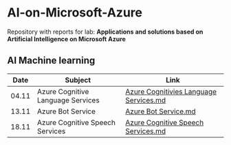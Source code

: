 # AI-on-Microsoft-Azure

Repository with reports for lab:
 **Applications and solutions based on Artificial Intelligence on Microsoft Azure**

## AI Machine learning

|  Date  | Subject | Link |
| ---- | ----------- | --------- |
| 04.11 | Azure Cognitive Language Services | [Azure Cognitivies Language Services.md](https://github.com/kolendomichal/AI-on-Microsoft-Azure/blob/master/AI%20Machine%20Learning/Azure%20Cognitive%20Language%20Services.md)
| 13.11 | Azure Bot Service| [Azure Bot Service.md](https://github.com/kolendomichal/AI-on-Microsoft-Azure/blob/master/AI%20Machine%20Learning/Azure%20Bot%20Service.md)
| 18.11 | Azure Cognitive Speech Services| [Azure Cognitive Speech Services.md](https://github.com/kolendomichal/AI-on-Microsoft-Azure/blob/master/AI%20Machine%20Learning/Azure%20Cognitive%20Speech%20Services.md)
